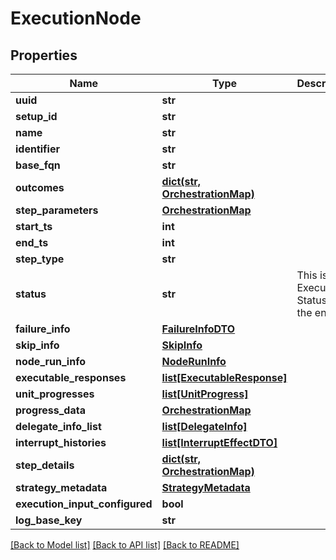 # ExecutionNode

## Properties
Name | Type | Description | Notes
------------ | ------------- | ------------- | -------------
**uuid** | **str** |  | [optional] 
**setup_id** | **str** |  | [optional] 
**name** | **str** |  | [optional] 
**identifier** | **str** |  | [optional] 
**base_fqn** | **str** |  | [optional] 
**outcomes** | [**dict(str, OrchestrationMap)**](OrchestrationMap.md) |  | [optional] 
**step_parameters** | [**OrchestrationMap**](OrchestrationMap.md) |  | [optional] 
**start_ts** | **int** |  | [optional] 
**end_ts** | **int** |  | [optional] 
**step_type** | **str** |  | [optional] 
**status** | **str** | This is the Execution Status of the entity | [optional] 
**failure_info** | [**FailureInfoDTO**](FailureInfoDTO.md) |  | [optional] 
**skip_info** | [**SkipInfo**](SkipInfo.md) |  | [optional] 
**node_run_info** | [**NodeRunInfo**](NodeRunInfo.md) |  | [optional] 
**executable_responses** | [**list[ExecutableResponse]**](ExecutableResponse.md) |  | [optional] 
**unit_progresses** | [**list[UnitProgress]**](UnitProgress.md) |  | [optional] 
**progress_data** | [**OrchestrationMap**](OrchestrationMap.md) |  | [optional] 
**delegate_info_list** | [**list[DelegateInfo]**](DelegateInfo.md) |  | [optional] 
**interrupt_histories** | [**list[InterruptEffectDTO]**](InterruptEffectDTO.md) |  | [optional] 
**step_details** | [**dict(str, OrchestrationMap)**](OrchestrationMap.md) |  | [optional] 
**strategy_metadata** | [**StrategyMetadata**](StrategyMetadata.md) |  | [optional] 
**execution_input_configured** | **bool** |  | [optional] 
**log_base_key** | **str** |  | [optional] 

[[Back to Model list]](../README.md#documentation-for-models) [[Back to API list]](../README.md#documentation-for-api-endpoints) [[Back to README]](../README.md)

